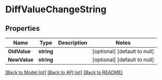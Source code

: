 # DiffValueChangeString

## Properties
Name | Type | Description | Notes
------------ | ------------- | ------------- | -------------
**OldValue** | **string** |  | [optional] [default to null]
**NewValue** | **string** |  | [optional] [default to null]

[[Back to Model list]](../README.md#documentation-for-models) [[Back to API list]](../README.md#documentation-for-api-endpoints) [[Back to README]](../README.md)

